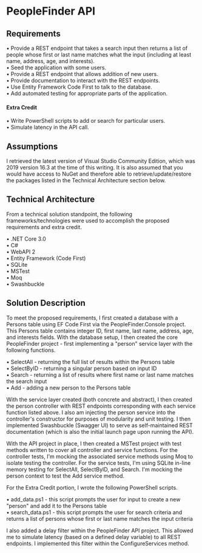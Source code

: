 # PeopleFinder API
## Requirements
• Provide a REST endpoint that takes a search input then returns a list of people whose first or last name matches what the input (including at least name, address, age, and interests).<br/>
• Seed the application with some users.<br/>
• Provide a REST endpoint that allows addition of new users.<br/>
• Provide documentation to interact with the REST endpoints.<br/>
• Use Entity Framework Code First to talk to the database.<br/>
• Add automated testing for appropriate parts of the application.
#### Extra Credit
• Write PowerShell scripts to add or search for particular users.<br/>
• Simulate latency in the API call.

## Assumptions
I retrieved the latest version of Visual Studio Community Edition, which was 2019 version 16.3 at the time of this writing. It is also assumed that you would have access to NuGet and therefore able to retrieve/update/restore the packages listed in the Technical Architecture section below.

## Technical Architecture
From a technical solution standpoint, the following frameworks/technologies were used to accomplish the proposed requirements and extra credit.

• .NET Core 3.0<br/>
• C#<br/>
• WebAPI 2<br/>
• Entity Framework (Code First)<br/>
• SQLite<br/>
• MSTest<br/>
• Moq<br/>
• Swashbuckle<br/>

## Solution Description
To meet the proposed requirements, I first created a database with a Persons table using EF Code First via the PeopleFinder.Console project. This Persons table contains integer ID, first name, last name, address, age, and interests fields. With the database setup, I then created the core PeopleFinder project - first implementing a "person" service layer with the following functions.

• SelectAll - returning the full list of results within the Persons table<br/>
• SelectByID - returning a singular person based on input ID<br/>
• Search - returning a list of results where first name or last name matches the search input<br/>
• Add - adding a new person to the Persons table

With the service layer created (both concrete and abstract), I then created the person controller with REST endpoints corresponding with each service function listed above. I also am injecting the person service into the controller's constructor for purposes of modularity and unit testing. I then implemented Swashbuckle (Swagger UI) to serve as self-maintained REST documentation (which is also the initial launch page upon running the API).

With the API project in place, I then created a MSTest project with test methods written to cover all controller and service functions. For the controller tests, I'm mocking the associated service methods using Moq to isolate testing the controller. For the service tests, I'm using SQLite in-line memory testing for SelectAll, SelectByID, and Search. I'm mocking the person context to test the Add service method.

For the Extra Credit portion, I wrote the following PowerShell scripts.

• add_data.ps1 - this script prompts the user for input to create a new "person" and add it to the Persons table<br/>
• search_data.ps1 - this script prompts the user for search criteria and returns a list of persons whose first or last name matches the input criteria

I also added a delay filter within the PeopleFinder API project. This allowed me to simulate latency (based on a defined delay variable) to all REST endpoints. I implemented this filter within the ConfigureServices method.